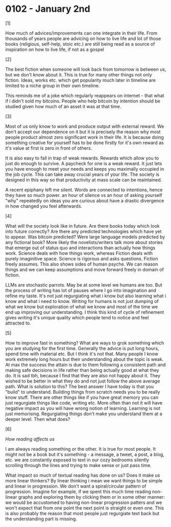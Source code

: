 # 0102 - January 2nd

[1] 

How much of advices/improvements can one integrate in their life. From thousands of years people are advicing on how to live life and lot of those books (religious, self-help, stoic etc.) are still being read as a source of inspiration on how to live life, if not as a gospel

[2]

The best fiction when someone will look back from tomorrow is between us, but we don't know about it. This is true for many other things not only fiction. Ideas, works etc. which get popularity much later in timeline are limited to a niche group in their own timeline.

This reminds me of a joke which regularly reappears on internet - that what if i didn't sold my bitcoins. People who help bitcoin by intention should be studied given how much of an asset it was at that time. 

[3]

Most of us only know to work and produce output with external reward. We don't accept our dependence on it but it is precisely the reason why most people product almost zero significant work in their life. It is because doing something creative for yourself has to be done firstly for it's own reward as it's value at first is zero in front of others.

It is also easy to fall in trap of weak rewards. Rewards which allow you to just do enough to survive. A paycheck for one is a weak reward. It just lets you have enough to meet your needs and keeps you maximally occupied in the job cycle. This can take away crucial years of your life. The society is designed in this way so that productivity at mass scale can be maintained.

A recent epiphany left me silent. Words are connected to intentions, hence they have so much power. an hour of silence vs an hour of asking yourself "why" repeatedly on ideas you are curious about have a drastic divergence in how changed you feel afterwards.

[4]

What will the society look like in future. Are there books today which look into future correctly? Are there any predicted technologies which have yet to appear. Was bitcoin predicted? Were large language models predicted by any fictional book? More likely the novelists/writers talk more about stories that emerge out of status quo and interactions than actually how things work. Science deals with how things work, whereas Fiction deals with purely imaginitive space. Science is rigorous and asks questions. Fiction freely assumes. This also shows sides of human psyche. We can reason things and we can keep assumptions and move forward freely in domain of fiction.

LLMs are stochastic parrots. May be at some level we humans are too. But the process of writing has lot of pauses where I go into imagination and refine my taste. It's not just regurgiating what i know but also learning what i know and what i need to know. Writing for humans is not just dumping of what we know but exploration of what we know and most of the time we end up improving our understanding. I think this kind of cycle of refinement gives writing it's unique quality which people tend to notice and feel attracted to.

[5]

How to improve fast in something? What are ways to grok something which you are studying for the first time. Generally the advice is put long hours, spend time with material etc. But I think it's not that. Many people I know work extremely long hours but their understanding about the topic is weak. At max the success the attain is due to them following a consistent path and making safe decisions in life rather than being actually good at what they do. It is sad tbh, because I find that they are also not happy about it. They wished to be better in what they do and not just follow the above average path. What is solution to this? The best answer I have today is that you "build" to understand. Building things from scratch needs you to be really know stuff. There are other things like if you have great memory you can just regurgiate things like code, writing etc. More often than not it will have negative impact as you will have wrong notion of learning. Learning is not just memorising. Regurgiating things don't make you understand them at a deeper level. Then what does?

[6]

*How reading affects us*

I am always reading something or the other. It is true for most people. It might not be a book but it's something - a message, a tweet, a post, a blog, etc. we are constantly exposed to text in our cozy bedrooms silently scrolling through the lines and trying to make sense or just pass time. 

What impact so much of textual reading has done on us? Does it make us more linear thinkers? By linear thinking i mean we want things to be simple and linear in progression. We don't want a spiral/circular pattern of progression. Imagine for example, if we spent this much time reading non-linear graphs and exploring them by clicking them or in some other manner: we would be accustomed to having non-linear progression patters and we won't expect that from one point the next point is straight or even one. This is also probably the reason that most people just regurgiate text back but the understanding part is missing.